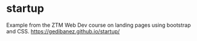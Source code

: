 # startup
Example from the ZTM Web Dev course on landing pages using bootstrap and CSS.
https://gedibanez.github.io/startup/
